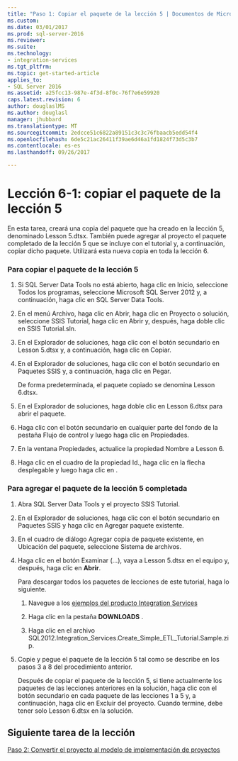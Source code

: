 ```yaml
---
title: "Paso 1: Copiar el paquete de la lección 5 | Documentos de Microsoft"
ms.custom: 
ms.date: 03/01/2017
ms.prod: sql-server-2016
ms.reviewer: 
ms.suite: 
ms.technology:
- integration-services
ms.tgt_pltfrm: 
ms.topic: get-started-article
applies_to:
- SQL Server 2016
ms.assetid: a25fcc13-987e-4f3d-8f0c-76f7e6e59920
caps.latest.revision: 6
author: douglaslMS
ms.author: douglasl
manager: jhubbard
ms.translationtype: MT
ms.sourcegitcommit: 2edcce51c6822a89151c3c3c76fbaacb5edd54f4
ms.openlocfilehash: 6de5c21ac26411f39ae6d46a1fd1824f73d5c3b7
ms.contentlocale: es-es
ms.lasthandoff: 09/26/2017

---
```

# <a name="lesson-6-1---copying-the-lesson-5-package"></a>Lección 6-1: copiar el paquete de la lección 5
En esta tarea, creará una copia del paquete que ha creado en la lección 5, denominado Lesson 5.dtsx. También puede agregar al proyecto el paquete completado de la lección 5 que se incluye con el tutorial y, a continuación, copiar dicho paquete. Utilizará esta nueva copia en toda la lección 6.  
  
### <a name="to-copy-the-lesson-5-package"></a>Para copiar el paquete de la lección 5  
  
1.  Si SQL Server Data Tools no está abierto, haga clic en Inicio, seleccione Todos los programas, seleccione Microsoft SQL Server 2012 y, a continuación, haga clic en SQL Server Data Tools.  
  
2.  En el menú Archivo, haga clic en Abrir, haga clic en Proyecto o solución, seleccione SSIS Tutorial, haga clic en Abrir y, después, haga doble clic en SSIS Tutorial.sln.  
  
3.  En el Explorador de soluciones, haga clic con el botón secundario en Lesson 5.dtsx y, a continuación, haga clic en Copiar.  
  
4.  En el Explorador de soluciones, haga clic con el botón secundario en Paquetes SSIS y, a continuación, haga clic en Pegar.  
  
    De forma predeterminada, el paquete copiado se denomina Lesson 6.dtsx.  
  
5.  En el Explorador de soluciones, haga doble clic en Lesson 6.dtsx para abrir el paquete.  
  
6.  Haga clic con el botón secundario en cualquier parte del fondo de la pestaña Flujo de control y luego haga clic en Propiedades.  
  
7.  En la ventana Propiedades, actualice la propiedad Nombre a Lesson 6.  
  
8.  Haga clic en el cuadro de la propiedad Id., haga clic en la flecha desplegable y luego haga clic en <Generate New ID>.  
  
### <a name="to-add-the-completed-lesson-5-package"></a>Para agregar el paquete de la lección 5 completada  
  
1.  Abra SQL Server Data Tools y el proyecto SSIS Tutorial.  
  
2.  En el Explorador de soluciones, haga clic con el botón secundario en Paquetes SSIS y haga clic en Agregar paquete existente.  
  
3.  En el cuadro de diálogo Agregar copia de paquete existente, en Ubicación del paquete, seleccione Sistema de archivos.  
  
4.  Haga clic en el botón Examinar (…), vaya a Lesson 5.dtsx en el equipo y, después, haga clic en **Abrir**.  
  
    Para descargar todos los paquetes de lecciones de este tutorial, haga lo siguiente.  
  
    1.  Navegue a los [ejemplos del producto Integration Services](http://go.microsoft.com/fwlink/?LinkId=275027)  
  
    2.  Haga clic en la pestaña **DOWNLOADS** .  
  
    3.  Haga clic en el archivo SQL2012.Integration_Services.Create_Simple_ETL_Tutorial.Sample.zip.  
  
5.  Copie y pegue el paquete de la lección 5 tal como se describe en los pasos 3 a 8 del procedimiento anterior.  
  
    Después de copiar el paquete de la lección 5, si tiene actualmente los paquetes de las lecciones anteriores en la solución, haga clic con el botón secundario en cada paquete de las lecciones 1 a 5 y, a continuación, haga clic en Excluir del proyecto. Cuando termine, debe tener solo Lesson 6.dtsx en la solución.  
  
## <a name="next-task-in-lesson"></a>Siguiente tarea de la lección  
[Paso 2: Convertir el proyecto al modelo de implementación de proyectos](../integration-services/lesson-6-2-converting-the-project-to-the-project-deployment-model.md)  
  

